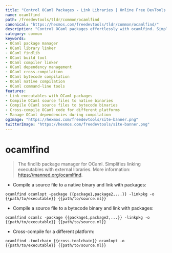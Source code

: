 ```yaml
---
title: "Control OCaml Packages - Link Libraries | Online Free DevTools by Hexmos"
name: ocamlfind
path: /freedevtools/tldr/common/ocamlfind
canonical: "https://hexmos.com/freedevtools/tldr/common/ocamlfind/"
description: "Control OCaml packages effortlessly with ocamlfind. Simplify linking OCaml executables with external libraries for efficient software development. Free online tool, no registration required."
category: common
keywords:
- OCaml package manager
- OCaml library linker
- OCaml findlib
- OCaml build tool
- OCaml compiler linker
- OCaml dependency management
- OCaml cross-compilation
- OCaml bytecode compilation
- OCaml native compilation
- OCaml command-line tools
features:
- Link executables with OCaml packages
- Compile OCaml source files to native binaries
- Compile OCaml source files to bytecode binaries
- Cross-compile OCaml code for different platforms
- Manage OCaml dependencies during compilation
ogImage: "https://hexmos.com/freedevtools/site-banner.png"
twitterImage: "https://hexmos.com/freedevtools/site-banner.png"
---
```


# ocamlfind

> The findlib package manager for OCaml.
> Simplifies linking executables with external libraries.
> More information: <https://manned.org/ocamlfind>.

- Compile a source file to a native binary and link with packages:

`ocamlfind ocamlopt -package {{package1,package2,...}} -linkpkg -o {{path/to/executable}} {{path/to/source.ml}}`

- Compile a source file to a bytecode binary and link with packages:

`ocamlfind ocamlc -package {{package1,package2,...}} -linkpkg -o {{path/to/executable}} {{path/to/source.ml}}`

- Cross-compile for a different platform:

`ocamlfind -toolchain {{cross-toolchain}} ocamlopt -o {{path/to/executable}} {{path/to/source.ml}}`
